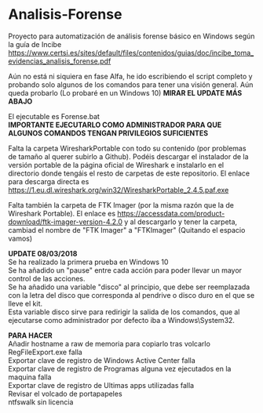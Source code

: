 # Analisis-Forense
Proyecto para automatización de análisis forense básico en Windows según la guía de Incibe <br>
https://www.certsi.es/sites/default/files/contenidos/guias/doc/incibe_toma_evidencias_analisis_forense.pdf

Aún no está ni siquiera en fase Alfa, he ido escribiendo el script completo y probando solo algunos de los comandos para tener una visión general. Aún queda probarlo (Lo probaré en un Windows 10) **MIRAR EL UPDATE MÁS ABAJO**

El ejecutable es Forense.bat <br>
<b>IMPORTANTE EJECUTARLO COMO ADMINISTRADOR PARA QUE ALGUNOS COMANDOS TENGAN PRIVILEGIOS SUFICIENTES</b>

Falta la carpeta WiresharkPortable con todo su contenido (por problemas de tamaño al querer subirlo a Github). Podéis descargar el instalador de la versión portable de la página oficial de Wireshark e instalarlo en el directorio donde tengáis el resto de carpetas de este repositorio.
El enlace para descarga directa es https://1.eu.dl.wireshark.org/win32/WiresharkPortable_2.4.5.paf.exe

Falta también la carpeta de FTK Imager (por la misma razón que la de Wireshark Portable). El enlace es https://accessdata.com/product-download/ftk-imager-version-4.2.0 y al descargarlo y tener la carpeta, cambiad el nombre de "FTK Imager" a "FTKImager" (Quitando el espacio vamos)

**UPDATE 08/03/2018**<br>
Se ha realizado la primera prueba en Windows 10<br>
Se ha añadido un "pause" entre cada acción para poder llevar un mayor control de las acciones.<br>
Se ha añadido una variable "disco" al principio, que debe ser reemplazada con la letra del disco que corresponda al pendrive o disco duro en el que se lleve el kit.<br>
Esta variable disco sirve para redirigir la salida de los comandos, que al ejecutarse como administrador por defecto iba a Windows\System32.<br>

**PARA HACER**<br>
Añadir hostname a raw de memoria para copiarlo tras volcarlo<br>
RegFileExport.exe falla<br>
Exportar clave de registro de Windows Active Center falla<br>
Exportar clave de registro de  Programas alguna vez ejecutados en la maquina falla<br>
Exportar clave de registro de Ultimas apps utilizadas falla<br>
Revisar el volcado de portapapeles<br>
ntfswalk sin licencia
